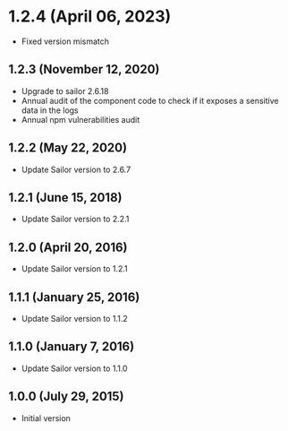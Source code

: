 # 1.2.4 (April 06, 2023)
* Fixed version mismatch

## 1.2.3 (November 12, 2020)

* Upgrade to sailor 2.6.18
* Annual audit of the component code to check if it exposes a sensitive data in the logs
* Annual npm vulnerabilities audit

## 1.2.2 (May 22, 2020)

* Update Sailor version to 2.6.7

## 1.2.1 (June 15, 2018)

* Update Sailor version to 2.2.1

## 1.2.0 (April 20, 2016)

* Update Sailor version to 1.2.1

## 1.1.1 (January 25, 2016)

* Update Sailor version to 1.1.2

## 1.1.0 (January 7, 2016)

* Update Sailor version to 1.1.0

## 1.0.0 (July 29, 2015)

* Initial version
